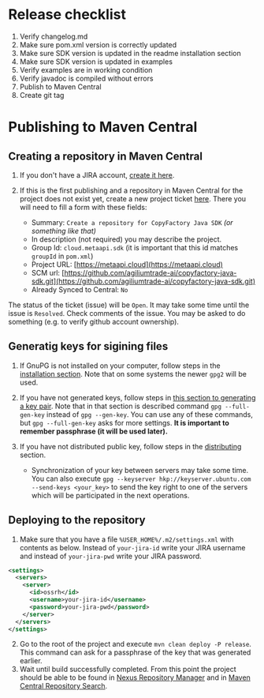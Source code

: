 # Release checklist
1. Verify changelog.md
2. Make sure pom.xml version is correctly updated
3. Make sure SDK version is updated in the readme installation section
4. Make sure SDK version is updated in examples
5. Verify examples are in working condition
6. Verify javadoc is compiled without errors
7. Publish to Maven Central
8. Create git tag

# Publishing to Maven Central

## Creating a repository in Maven Central

1. If you don't have a JIRA account, [create it here](https://issues.sonatype.org/secure/Signup!default.jspa).
2. If this is the first publishing and a repository in Maven Central for the project does not exist yet, create a new project ticket [here](https://issues.sonatype.org/secure/CreateIssue.jspa?issuetype=21&pid=10134).
There you will need to fill a form with these fields:
    
    - Summary: `Create a repository for CopyFactory Java SDK` _(or something like that)_
    - In description (not required) you may describe the project.
    - Group Id: `cloud.metaapi.sdk` (it is important that this id matches `groupId` in `pom.xml`)
    - Project URL: [https://metaapi.cloud](https://metaapi.cloud)
    - SCM url: [https://github.com/agiliumtrade-ai/copyfactory-java-sdk.git](https://github.com/agiliumtrade-ai/copyfactory-java-sdk.git)
    - Already Synced to Central: `No`

The status of the ticket (issue) will be `Open`. It may take some time until the issue is `Resolved`. Check comments of the issue. You may be asked to do something (e.g. to verify github account ownership).

## Generatig keys for sigining files

1. If GnuPG is not installed on your computer, follow steps in the [installation section](https://central.sonatype.org/pages/working-with-pgp-signatures.html#installing-gnupg). Note that on some systems the newer `gpg2` will be used.
2. If you have not generated keys, follow steps in [this section to generating a key pair](https://central.sonatype.org/pages/working-with-pgp-signatures.html#generating-a-key-pair). Note that in that section is described command `gpg --full-gen-key` instead of `gpg --gen-key`. You can use any of these commands, but `gpg --full-gen-key` asks for more settings. **It is important to remember passphrase (it will be used later).**
3. If you have not distributed public key, follow steps in the [distributing](https://central.sonatype.org/pages/working-with-pgp-signatures.html#distributing-your-public-key) section. 

    - Synchronization of your key between servers may take some time. You can also execute `gpg --keyserver hkp://keyserver.ubuntu.com --send-keys <your_key>` to send the key right to one of the servers which will be participated in the next operations.

## Deploying to the repository

1. Make sure that you have a file `%USER_HOME%/.m2/settings.xml` with contents as below. Instead of `your-jira-id` write your JIRA username and instead of `your-jira-pwd` write your JIRA password.

```xml
<settings>
  <servers>
    <server>
      <id>ossrh</id>
      <username>your-jira-id</username>
      <password>your-jira-pwd</password>
    </server>
  </servers>
</settings>
```

2. Go to the root of the project and execute `mvn clean deploy -P release`. This command can ask for a passphrase of the key that was generated earlier.
3. Wait until build successfully completed. From this point the project should be able to be found in [Nexus Repository Manager](https://oss.sonatype.org) and in [Maven Central Repository Search](https://search.maven.org).